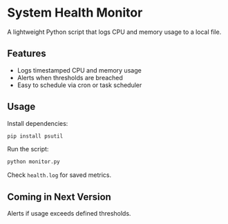 # System Health Monitor

A lightweight Python script that logs CPU and memory usage to a local file. 
## Features

- Logs timestamped CPU and memory usage
- Alerts when thresholds are breached
- Easy to schedule via cron or task scheduler

## Usage

Install dependencies:

```bash
pip install psutil
```

Run the script:

```bash
python monitor.py
```

Check `health.log` for saved metrics.

## Coming in Next Version

Alerts if usage exceeds defined thresholds.
